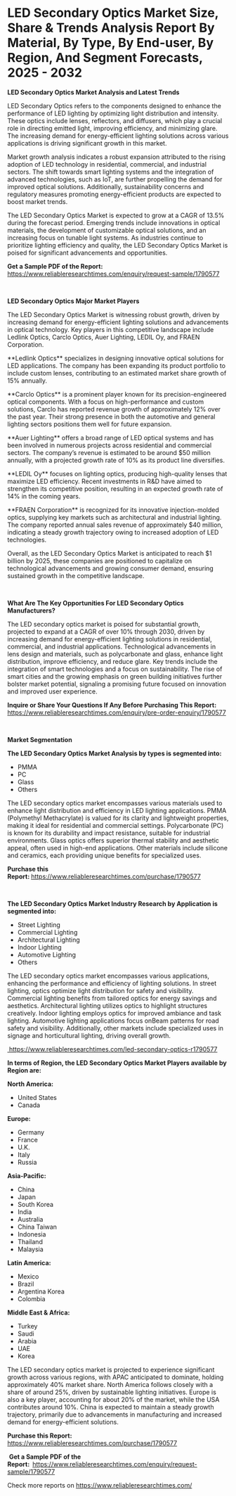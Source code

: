 <p><h1>LED Secondary Optics Market Size, Share & Trends Analysis Report By Material, By Type, By End-user, By Region, And Segment Forecasts, 2025 - 2032</h1></p><p><strong>LED Secondary Optics Market Analysis and Latest Trends</strong></p>
<p><p>LED Secondary Optics refers to the components designed to enhance the performance of LED lighting by optimizing light distribution and intensity. These optics include lenses, reflectors, and diffusers, which play a crucial role in directing emitted light, improving efficiency, and minimizing glare. The increasing demand for energy-efficient lighting solutions across various applications is driving significant growth in this market.</p><p>Market growth analysis indicates a robust expansion attributed to the rising adoption of LED technology in residential, commercial, and industrial sectors. The shift towards smart lighting systems and the integration of advanced technologies, such as IoT, are further propelling the demand for improved optical solutions. Additionally, sustainability concerns and regulatory measures promoting energy-efficient products are expected to boost market trends.</p><p>The LED Secondary Optics Market is expected to grow at a CAGR of 13.5% during the forecast period. Emerging trends include innovations in optical materials, the development of customizable optical solutions, and an increasing focus on tunable light systems. As industries continue to prioritize lighting efficiency and quality, the LED Secondary Optics Market is poised for significant advancements and opportunities.</p></p>
<p><strong>Get a Sample PDF of the Report:&nbsp;</strong> <a href="https://www.reliableresearchtimes.com/enquiry/request-sample/1790577?utm_campaign=3252&utm_medium=2&utm_source=Github&utm_content=ia&utm_term=06042025&utm_id=led-secondary-optics">https://www.reliableresearchtimes.com/enquiry/request-sample/1790577</a></p>
<p>&nbsp;</p>
<p><strong>LED Secondary Optics Major Market Players</strong></p>
<p><p>The LED Secondary Optics Market is witnessing robust growth, driven by increasing demand for energy-efficient lighting solutions and advancements in optical technology. Key players in this competitive landscape include Ledlink Optics, Carclo Optics, Auer Lighting, LEDIL Oy, and FRAEN Corporation.</p><p>**Ledlink Optics** specializes in designing innovative optical solutions for LED applications. The company has been expanding its product portfolio to include custom lenses, contributing to an estimated market share growth of 15% annually.</p><p>**Carclo Optics** is a prominent player known for its precision-engineered optical components. With a focus on high-performance and custom solutions, Carclo has reported revenue growth of approximately 12% over the past year. Their strong presence in both the automotive and general lighting sectors positions them well for future expansion.</p><p>**Auer Lighting** offers a broad range of LED optical systems and has been involved in numerous projects across residential and commercial sectors. The company’s revenue is estimated to be around $50 million annually, with a projected growth rate of 10% as its product line diversifies.</p><p>**LEDIL Oy** focuses on lighting optics, producing high-quality lenses that maximize LED efficiency. Recent investments in R&D have aimed to strengthen its competitive position, resulting in an expected growth rate of 14% in the coming years.</p><p>**FRAEN Corporation** is recognized for its innovative injection-molded optics, supplying key markets such as architectural and industrial lighting. The company reported annual sales revenue of approximately $40 million, indicating a steady growth trajectory owing to increased adoption of LED technologies.</p><p>Overall, as the LED Secondary Optics Market is anticipated to reach $1 billion by 2025, these companies are positioned to capitalize on technological advancements and growing consumer demand, ensuring sustained growth in the competitive landscape.</p></p>
<p>&nbsp;</p>
<p><strong>What Are The Key Opportunities For LED Secondary Optics Manufacturers?</strong></p>
<p><p>The LED secondary optics market is poised for substantial growth, projected to expand at a CAGR of over 10% through 2030, driven by increasing demand for energy-efficient lighting solutions in residential, commercial, and industrial applications. Technological advancements in lens design and materials, such as polycarbonate and glass, enhance light distribution, improve efficiency, and reduce glare. Key trends include the integration of smart technologies and a focus on sustainability. The rise of smart cities and the growing emphasis on green building initiatives further bolster market potential, signaling a promising future focused on innovation and improved user experience.</p></p>
<p><strong>Inquire or Share Your Questions If Any Before Purchasing This Report:</strong> <a href="https://www.reliableresearchtimes.com/enquiry/pre-order-enquiry/1790577?utm_campaign=3252&utm_medium=2&utm_source=Github&utm_content=ia&utm_term=06042025&utm_id=led-secondary-optics">https://www.reliableresearchtimes.com/enquiry/pre-order-enquiry/1790577</a></p>
<p>&nbsp;</p>
<p><strong>Market Segmentation</strong></p>
<p><strong>The LED Secondary Optics Market Analysis by types is segmented into:</strong></p>
<p><ul><li>PMMA</li><li>PC</li><li>Glass</li><li>Others</li></ul></p>
<p><p>The LED secondary optics market encompasses various materials used to enhance light distribution and efficiency in LED lighting applications. PMMA (Polymethyl Methacrylate) is valued for its clarity and lightweight properties, making it ideal for residential and commercial settings. Polycarbonate (PC) is known for its durability and impact resistance, suitable for industrial environments. Glass optics offers superior thermal stability and aesthetic appeal, often used in high-end applications. Other materials include silicone and ceramics, each providing unique benefits for specialized uses.</p></p>
<p><strong>Purchase this Report:&nbsp;</strong><a href="https://www.reliableresearchtimes.com/purchase/1790577?utm_campaign=3252&utm_medium=2&utm_source=Github&utm_content=ia&utm_term=06042025&utm_id=led-secondary-optics">https://www.reliableresearchtimes.com/purchase/1790577</a></p>
<p>&nbsp;</p>
<p><strong>The LED Secondary Optics Market Industry Research by Application is segmented into:</strong></p>
<p><ul><li>Street Lighting</li><li>Commercial Lighting</li><li>Architectural Lighting</li><li>Indoor Lighting</li><li>Automotive Lighting</li><li>Others</li></ul></p>
<p><p>The LED secondary optics market encompasses various applications, enhancing the performance and efficiency of lighting solutions. In street lighting, optics optimize light distribution for safety and visibility. Commercial lighting benefits from tailored optics for energy savings and aesthetics. Architectural lighting utilizes optics to highlight structures creatively. Indoor lighting employs optics for improved ambiance and task lighting. Automotive lighting applications focus onBeam patterns for road safety and visibility. Additionally, other markets include specialized uses in signage and horticultural lighting, driving overall growth.</p></p>
<p><a href="https://www.reliableresearchtimes.com/led-secondary-optics-r1790577?utm_campaign=3252&utm_medium=2&utm_source=Github&utm_content=ia&utm_term=06042025&utm_id=led-secondary-optics">&nbsp;https://www.reliableresearchtimes.com/led-secondary-optics-r1790577</a></p>
<p><strong>In terms of Region, the LED Secondary Optics Market Players available by Region are:</strong></p>
<p>
    <p> <strong> North America: </strong>
        <ul>
            <li>United States</li>
            <li>Canada</li>
        </ul>
        </p> 
    <p> <strong> Europe: </strong>
        <ul>
            <li>Germany</li>
            <li>France</li>
            <li>U.K.</li>
            <li>Italy</li>
            <li>Russia</li>
        </ul>
        </p> 
    <p> <strong> Asia-Pacific: </strong>
        <ul>
            <li>China</li>
            <li>Japan</li>
            <li>South Korea</li>
            <li>India</li>
            <li>Australia</li>
            <li>China Taiwan</li>
            <li>Indonesia</li>
            <li>Thailand</li>
            <li>Malaysia</li>
        </ul>
        </p> 
    <p> <strong> Latin America: </strong>
        <ul>
            <li>Mexico</li>
            <li>Brazil</li>
            <li>Argentina Korea</li>
            <li>Colombia</li>
        </ul>
        </p> 
    <p> <strong> Middle East & Africa: </strong>
        <ul>
            <li>Turkey</li>
            <li>Saudi</li>
            <li>Arabia</li>
            <li>UAE</li>
            <li>Korea</li>
        </ul>
    </p>
    </p>
<p><p>The LED secondary optics market is projected to experience significant growth across various regions, with APAC anticipated to dominate, holding approximately 40% market share. North America follows closely with a share of around 25%, driven by sustainable lighting initiatives. Europe is also a key player, accounting for about 20% of the market, while the USA contributes around 10%. China is expected to maintain a steady growth trajectory, primarily due to advancements in manufacturing and increased demand for energy-efficient solutions.</p></p>
<p><strong>Purchase this Report: </strong><a href="https://www.reliableresearchtimes.com/purchase/1790577?utm_campaign=3252&utm_medium=2&utm_source=Github&utm_content=ia&utm_term=06042025&utm_id=led-secondary-optics">https://www.reliableresearchtimes.com/purchase/1790577</a></p>
<p>&nbsp;<strong>Get a Sample PDF of the Report:&nbsp;&nbsp;</strong><a href="https://www.reliableresearchtimes.com/enquiry/request-sample/1790577?utm_campaign=3252&utm_medium=2&utm_source=Github&utm_content=ia&utm_term=06042025&utm_id=led-secondary-optics">https://www.reliableresearchtimes.com/enquiry/request-sample/1790577</a></p>
<p><strong></strong></p>
<p>Check more reports on <a href="https://www.reliableresearchtimes.com/?utm_campaign=3252&utm_medium=2&utm_source=Github&utm_content=ia&utm_term=06042025&utm_id=led-secondary-optics">https://www.reliableresearchtimes.com/</a></p>